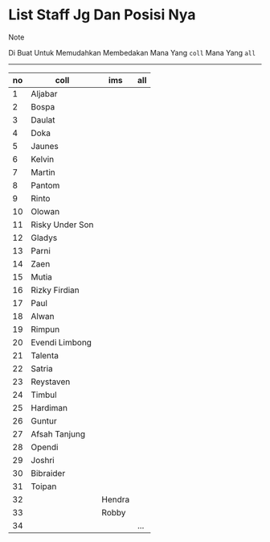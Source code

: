 # List Staff Jg Dan Posisi Nya 

> [!NOTE]
> Di Buat Untuk Memudahkan Membedakan Mana Yang `coll` Mana Yang `all`

---

| no | coll             | ims    | all |
|----|------------------|--------|-----|
| 1  | Aljabar          |        |     |
| 2  | Bospa            |        |     |
| 3  | Daulat           |        |     |
| 4  | Doka             |        |     |
| 5  | Jaunes           |        |     |
| 6  | Kelvin           |        |     |
| 7  | Martin           |        |     |
| 8  | Pantom           |        |     |
| 9  | Rinto            |        |     |
|10  | Olowan           |        |     |
|11  | Risky Under Son  |        |     |
|12  | Gladys           |        |     |
|13  | Parni            |        |     |
|14  | Zaen             |        |     |
|15  | Mutia            |        |     |
|16  | Rizky Firdian    |        |     |
|17  | Paul             |        |     |
|18  | Alwan            |        |     |
|19  | Rimpun           |        |     |
|20  | Evendi Limbong   |        |     |
|21  | Talenta          |        |     |
|22  | Satria           |        |     |
|23  | Reystaven        |        |     |
|24  | Timbul           |        |     |
|25  | Hardiman         |        |     |
|26  | Guntur           |        |     |
|27  | Afsah Tanjung    |        |     |
|28  | Opendi           |        |     |
|29  | Joshri           |        |     |
|30  | Bibraider        |        |     |
|31  | Toipan           |        |     |
|32  |                  | Hendra |     |
|33  |                  | Robby  |     |
|34  |                  |        | ... |
